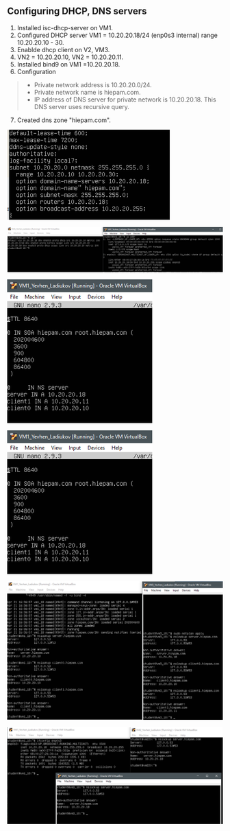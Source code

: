 ## Configuring DHCP, DNS servers

1. Installed isc-dhcp-server on VM1.
2. Configured DHCP server VM1 = 10.20.20.18/24 (enp0s3 internal) range 10.20.20.10 - 30.
3. Enablde dhcp client on V2, VM3.
4. VN2 = 10.20.20.10,   VN2 = 10.20.20.11.
5. Installed bind9 on VM1 =10.20.20.18.
6. Configuration
> - Private network address is 10.20.20.0/24.
> - Private network name is hiepam.com.
> - IP address of DNS server for private network is 10.20.20.18. This DNS server uses recursive query.
7. Created dns zone "hiepam.com".

![image](https://github.com/Docker-Meds/DevOps_online_Vinnytsia_2021Q2/blob/Master/m6/task6.2/images/4.PNG)

![image](https://github.com/Docker-Meds/DevOps_online_Vinnytsia_2021Q2/blob/Master/m6/task6.2/images/7.PNG)

![image](https://github.com/Docker-Meds/DevOps_online_Vinnytsia_2021Q2/blob/Master/m6/task6.2/images/6.PNG)

![image](https://github.com/Docker-Meds/DevOps_online_Vinnytsia_2021Q2/blob/Master/m6/task6.2/images/8.PNG)

![image](https://github.com/Docker-Meds/DevOps_online_Vinnytsia_2021Q2/blob/Master/m6/task6.2/images/9.PNG)

![image](https://github.com/Docker-Meds/DevOps_online_Vinnytsia_2021Q2/blob/Master/m6/task6.2/images/10.PNG)
